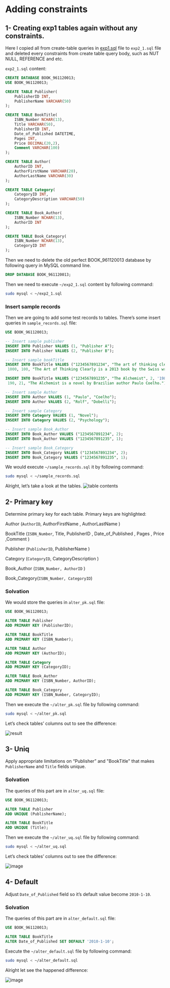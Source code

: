 # Adding constraints

## 1- Creating exp1 tables again without any constraints.

Here I copied all from create-table queries in [exp1.sql](../exp1/exp1.sql) file to
`exp2_1.sql` file and deleted every constraints from create table
query body, such as NUT NULL, REFERENCE and etc.

`exp2_1.sql` content:
```sql
CREATE DATABASE BOOK_961120013;
USE BOOK_961120013;

CREATE TABLE Publisher(
	PublisherID INT, 
	PublisherName VARCHAR(50)
);

CREATE TABLE BookTitle(
	ISBN_Number NCHAR(13),
	Title VARCHAR(50),
	PublisherID INT,
	Date_of_Published DATETIME,
	Pages INT,
	Price DECIMAL(20,2), 
	Comment VARCHAR(100)
);

CREATE TABLE Author(
	AuthorID INT,
	AuthorFirstName VARCHAR(20), 
	AuthorLastName VARCHAR(30) 
);

CREATE TABLE Category(
	CategoryID INT,
	CategoryDescription VARCHAR(50)
);

CREATE TABLE Book_Author(
	ISBN_Number NCHAR(13),
	AuthorID INT
);	

CREATE TABLE Book_Category(
	ISBN_Number NCHAR(13),
	CategoryID INT
);

```

Then we need to delete the old perfect BOOK_961120013 database 
by following query in MySQL command line.

```sql
DROP DATABASE BOOK_961120013;
```

Then we need to execute `~/exp2_1.sql` content by following command:

```bash
sudo mysql < ~/exp2_1.sql
```

### Insert sample records

Then we are going to add some test records to tables. There’s some
insert queries in `sample_records.sql` file:

```sql
USE BOOK_961120013;

-- Insert sample publisher
INSERT INTO Publisher VALUES (1, "Publisher A");
INSERT INTO Publisher VALUES (2, "Publisher B");

-- Insert sample bookTitle
INSERT INTO BookTitle VALUES ("1234567891234", "The art of thinking clearly", 1, '2013-11-05 14:29:36',
 1000, 100, "The Art of Thinking Clearly is a 2013 book by the Swiss writer.");

INSERT INTO BookTitle VALUES ("1234567891235", "The Alchemist", 2, '1988-11-05 14:29:36',
 190, 21, "The Alchemist is a novel by Brazilian author Paulo Coelho.");

-- Insert sample Author
INSERT INTO Author VALUES (1, "Paulo", "Coelho");
INSERT INTO Author VALUES (2, "Rolf", "Dobelli");

-- Insert sample Category
INSERT INTO Category VALUES (1, "Novel");
INSERT INTO Category VALUES (2, "Psychology");

-- Insert sample Book_Author
INSERT INTO Book_Author VALUES ("1234567891234", 2);
INSERT INTO Book_Author VALUES ("1234567891235", 1);

-- Insert sample Book_Category
INSERT INTO Book_Category VALUES ("1234567891234", 2);
INSERT INTO Book_Category VALUES ("1234567891235", 1);

```

We would execute `~/sample_records.sql` it by following command:

```bash
sudo mysql < ~/sample_records.sql
```

Alright, let’s take a look at the tables.
![table contents](table_contents.png)

## 2- Primary key

Determine primary key for each table.
Primary keys are highlighted:

Author (`AuthorID`, AuthorFirstName , AuthorLastName )

BookTitle (`ISBN_Number`, Title, PublisherID , Date_of_Published , Pages , Price ,Comment )

Publisher (`PublisherID`, PublisherName )

Category (`CategoryID`, CategoryDescription )

Book_Author (`ISBN_Number, AuthorID` )

Book_Category(`ISBN_Number, CategoryID`)

### Solvation
We would store the queries in `alter_pk.sql` file:

```sql
USE BOOK_961120013;

ALTER TABLE Publisher
ADD PRIMARY KEY (PublisherID);

ALTER TABLE BookTitle
ADD PRIMARY KEY (ISBN_Number); 

ALTER TABLE Author
ADD PRIMARY KEY (AuthorID); 

ALTER TABLE Category
ADD PRIMARY KEY (CategoryID); 

ALTER TABLE Book_Author
ADD PRIMARY KEY (ISBN_Number, AuthorID);

ALTER TABLE Book_Category
ADD PRIMARY KEY (ISBN_Number, CategoryID);    
```

Then we execute the `~/alter_pk.sql` file by following command:

```bash
sudo mysql < ~/alter_pk.sql 
```

Let’s check tables’ columns out to see the difference:

![result](res_alter_pk.png)


## 3- Uniq

Apply appropriate limitations on “Publisher” and
"BookTitle" that makes `PublisherName` and `Title` fields
unique.

### Solvation

The queries of this part are in `alter_uq.sql` file:

```sql
USE BOOK_961120013;

ALTER TABLE Publisher
ADD UNIQUE (PublisherName); 

ALTER TABLE BookTitle
ADD UNIQUE (Title); 
```

Then we execute the `~/alter_uq.sql` file by following command:

```bash 
sudo mysql < ~/alter_uq.sql
```

Let’s check tables’ columns out to see the difference:

![image](res_alter_uq.png)

## 4- Default 

Adjust `Date_of_Published` field so it’s default value become
`2010-1-10`.

### Solvation

The queries of this part are in `alter_default.sql` file:

```sql
USE BOOK_961120013;

ALTER TABLE BookTitle
ALTER Date_of_Published SET DEFAULT '2010-1-10';
```

Execute the `~/alter_default.sql` file by following command:

```bash 
sudo mysql < ~/alter_default.sql
```

Alright let see the happened difference:

![image](res_alter_default.png)